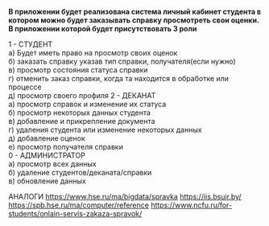 
**В приложении будет реализована система личный кабинет студента в котором можно будет заказывать 
справку просмотреть свои оценки. В приложении которой будет присутствовать 3 роли**

1 - СТУДЕНТ  
а) Будет иметь право на просмотр своих оценок                
б) заказать справку указав тип справки, получателя(если нужно)                  
в) просмотр состояния статуса справки   
г) отменить заказ справки, когда та находится в обработке или процессе  
д) просмотр своего профиля
2 - ДЕКАНАТ  
а) просмотр справок и изменение их статуса  
б) просмотр некоторых данных студента  
в) добавление и прикрепление документа  
г) удаления студента или изменение некоторых данных  
д) добавление оценок  
е) просмотр получателя справки  
0 - АДМИНИСТРАТОР  
а) просмотр всех данных  
б) удаление студентов/деканата/справки  
в) обновление данных   

АНАЛОГИ
https://www.hse.ru/ma/bigdata/spravka
https://iis.bsuir.by/
https://spb.hse.ru/ma/computer/reference
https://www.ncfu.ru/for-students/onlain-servis-zakaza-spravok/